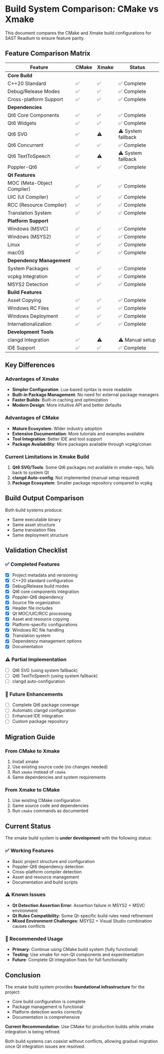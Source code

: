 # Build System Comparison: CMake vs Xmake

This document compares the CMake and Xmake build configurations for SAST Readium to ensure feature parity.

## Feature Comparison Matrix

| Feature                    | CMake | Xmake | Status             |
| -------------------------- | ----- | ----- | ------------------ |
| **Core Build**             |
| C++20 Standard             | ✅    | ✅    | ✅ Complete        |
| Debug/Release Modes        | ✅    | ✅    | ✅ Complete        |
| Cross-platform Support     | ✅    | ✅    | ✅ Complete        |
| **Dependencies**           |
| Qt6 Core Components        | ✅    | ✅    | ✅ Complete        |
| Qt6 Widgets                | ✅    | ✅    | ✅ Complete        |
| Qt6 SVG                    | ✅    | ⚠️    | ⚠️ System fallback |
| Qt6 Concurrent             | ✅    | ✅    | ✅ Complete        |
| Qt6 TextToSpeech           | ✅    | ⚠️    | ⚠️ System fallback |
| Poppler-Qt6                | ✅    | ✅    | ✅ Complete        |
| **Qt Features**            |
| MOC (Meta-Object Compiler) | ✅    | ✅    | ✅ Complete        |
| UIC (UI Compiler)          | ✅    | ✅    | ✅ Complete        |
| RCC (Resource Compiler)    | ✅    | ✅    | ✅ Complete        |
| Translation System         | ✅    | ✅    | ✅ Complete        |
| **Platform Support**       |
| Windows (MSVC)             | ✅    | ✅    | ✅ Complete        |
| Windows (MSYS2)            | ✅    | ✅    | ✅ Complete        |
| Linux                      | ✅    | ✅    | ✅ Complete        |
| macOS                      | ✅    | ✅    | ✅ Complete        |
| **Dependency Management**  |
| System Packages            | ✅    | ✅    | ✅ Complete        |
| vcpkg Integration          | ✅    | ✅    | ✅ Complete        |
| MSYS2 Detection            | ✅    | ✅    | ✅ Complete        |
| **Build Features**         |
| Asset Copying              | ✅    | ✅    | ✅ Complete        |
| Windows RC Files           | ✅    | ✅    | ✅ Complete        |
| Windows Deployment         | ✅    | ✅    | ✅ Complete        |
| Internationalization       | ✅    | ✅    | ✅ Complete        |
| **Development Tools**      |
| clangd Integration         | ✅    | ⚠️    | ⚠️ Manual setup    |
| IDE Support                | ✅    | ✅    | ✅ Complete        |

## Key Differences

### Advantages of Xmake

- **Simpler Configuration**: Lua-based syntax is more readable
- **Built-in Package Management**: No need for external package managers
- **Faster Builds**: Built-in caching and optimization
- **Modern Design**: More intuitive API and better defaults

### Advantages of CMake

- **Mature Ecosystem**: Wider industry adoption
- **Extensive Documentation**: More tutorials and examples available
- **Tool Integration**: Better IDE and tool support
- **Package Availability**: More packages available through vcpkg/conan

### Current Limitations in Xmake Build

1. **Qt6 SVG/Tools**: Some Qt6 packages not available in xmake-repo, falls back to system Qt
2. **clangd Auto-config**: Not implemented (manual setup required)
3. **Package Ecosystem**: Smaller package repository compared to vcpkg

## Build Output Comparison

Both build systems produce:

- Same executable binary
- Same asset structure
- Same translation files
- Same deployment structure

## Validation Checklist

### ✅ Completed Features

- [x] Project metadata and versioning
- [x] C++20 standard configuration
- [x] Debug/Release build modes
- [x] Qt6 core components integration
- [x] Poppler-Qt6 dependency
- [x] Source file organization
- [x] Header file includes
- [x] Qt MOC/UIC/RCC processing
- [x] Asset and resource copying
- [x] Platform-specific configurations
- [x] Windows RC file handling
- [x] Translation system
- [x] Dependency management options
- [x] Documentation

### ⚠️ Partial Implementation

- [ ] Qt6 SVG (using system fallback)
- [ ] Qt6 TextToSpeech (using system fallback)
- [ ] clangd auto-configuration

### 🔄 Future Enhancements

- [ ] Complete Qt6 package coverage
- [ ] Automatic clangd configuration
- [ ] Enhanced IDE integration
- [ ] Custom package repository

## Migration Guide

### From CMake to Xmake

1. Install xmake
2. Use existing source code (no changes needed)
3. Run `xmake` instead of `cmake`
4. Same dependencies and system requirements

### From Xmake to CMake

1. Use existing CMake configuration
2. Same source code and dependencies
3. Run `cmake` commands as documented

## Current Status

The xmake build system is **under development** with the following status:

### ✅ Working Features

- Basic project structure and configuration
- Poppler-Qt6 dependency detection
- Cross-platform compiler detection
- Asset and resource management
- Documentation and build scripts

### ⚠️ Known Issues

- **Qt Detection Assertion Error**: Assertion failure in MSYS2 + MSVC environment
- **Qt Rules Compatibility**: Some Qt-specific build rules need refinement
- **Mixed Environment Challenges**: MSYS2 + Visual Studio combination causes conflicts

### 🔄 Recommended Usage

- **Primary**: Continue using CMake build system (fully functional)
- **Testing**: Use xmake for non-Qt components and experimentation
- **Future**: Complete Qt integration fixes for full functionality

## Conclusion

The xmake build system provides **foundational infrastructure** for the project:

- Core build configuration is complete
- Package management is functional
- Platform detection works correctly
- Documentation is comprehensive

**Current Recommendation**: Use CMake for production builds while xmake integration is being refined.

Both build systems can coexist without conflicts, allowing gradual migration once Qt integration issues are resolved.
